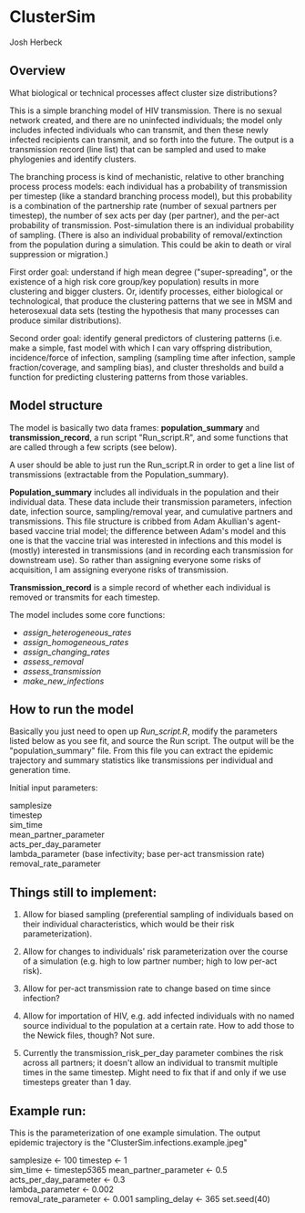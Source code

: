 
# ClusterSim

Josh Herbeck

## Overview

What biological or technical processes affect cluster size
distributions?

This is a simple branching model of HIV transmission. There is no
sexual network created, and there are no uninfected individuals;
the model only includes infected individuals who can transmit, and then
these newly infected recipients can transmit, and so forth into the
future. The output is a transmission record (line list) that can be
sampled and used to make phylogenies and identify clusters.

The branching process is kind of mechanistic, relative to other
branching process process models:  each individual has a probability of
transmission per timestep (like a standard branching process model), but this 
probability is a combination of the partnership rate (number of sexual partners 
per timestep), the number of sex acts per day (per partner), and 
the per-act probability of transmission. Post-simulation there is an 
individual probability of sampling. (There is also an individual probability of 
removal/extinction from the population during a simulation. This could be akin
to death or viral suppression or migration.)

First order goal:  understand if high mean degree ("super-spreading",
or the existence of a high risk core group/key population) results in
more clustering and bigger clusters. Or, identify processes, either
biological or technological, that produce the clustering patterns that
we see in MSM and heterosexual data sets (testing the hypothesis that
many processes can produce similar distributions).

Second order goal:  identify general predictors of clustering patterns
(i.e. make a simple, fast model with which I can vary offspring
distribution, incidence/force of infection, sampling (sampling time
after infection, sample fraction/coverage, and sampling bias), and
cluster thresholds and build a function for predicting clustering
patterns from those variables.

## Model structure

The model is basically two data frames: **population_summary** and
**transmission_record**, a run script "Run_script.R", and some functions
that are called through a few scripts (see below).

A user should be able to just run the Run_script.R in order to get a
line list of transmissions (extractable from the Population_summary).

**Population_summary** includes all individuals in the population and
their individual data. These data include their transmission parameters,
infection date, infection source, sampling/removal year, and cumulative
partners and transmissions. This file structure is cribbed from Adam Akullian's
agent-based vaccine trial model; the difference between Adam's model and
this one is that the vaccine trial was interested in infections and this
model is (mostly) interested in transmissions (and in recording each
transmission for downstream use). So rather than assigning everyone some risks 
of acquisition, I am assigning everyone risks of transmission.

**Transmission_record** is a simple record of whether each individual is
removed or transmits for each timestep.

The model includes some core functions:

-   *assign_heterogeneous_rates*
-   *assign_homogeneous_rates*
-   *assign_changing_rates*
-   *assess_removal*
-   *assess_transmission*
-   *make_new_infections*

## How to run the model

Basically you just need to open up *Run_script.R*, modify the parameters
listed below as you see fit, and source the Run script. The output will be the 
"population_summary" file. From this file you can extract the epidemic trajectory
and summary statistics like transmissions per individual and generation time.

Initial input parameters:

samplesize  
timestep  
sim_time  
mean_partner_parameter  
acts_per_day_parameter   
lambda_parameter (base infectivity; base per-act transmission rate)
removal_rate_parameter   

## Things still to implement:

1. Allow for biased sampling (preferential sampling of individuals
based on their individual characteristics, which would be their risk 
parameterization).  

2. Allow for changes to individuals' risk parameterization over the course
of a simulation (e.g. high to low partner number; high to low per-act risk).  

3. Allow for per-act transmission rate to change based on time since infection?  

4. Allow for importation of HIV, e.g. add infected individuals with no named source
individual to the population at a certain rate. How to add those to the Newick files,
though? Not sure.  

5. Currently the transmission_risk_per_day parameter combines the risk across 
all partners; it doesn't allow an individual to transmit multiple times in the 
same timestep. Might need to fix that if and only if we use timesteps greater 
than 1 day.  


## Example run:

This is the parameterization of one example simulation. The output epidemic
trajectory is the "ClusterSim.infections.example.jpeg"

samplesize <- 100 
timestep <- 1  
sim_time <- timestep*5*365 
mean_partner_parameter <- 0.5  
acts_per_day_parameter <- 0.3   
lambda_parameter <- 0.002  
removal_rate_parameter <- 0.001 
sampling_delay <- 365 
set.seed(40)


